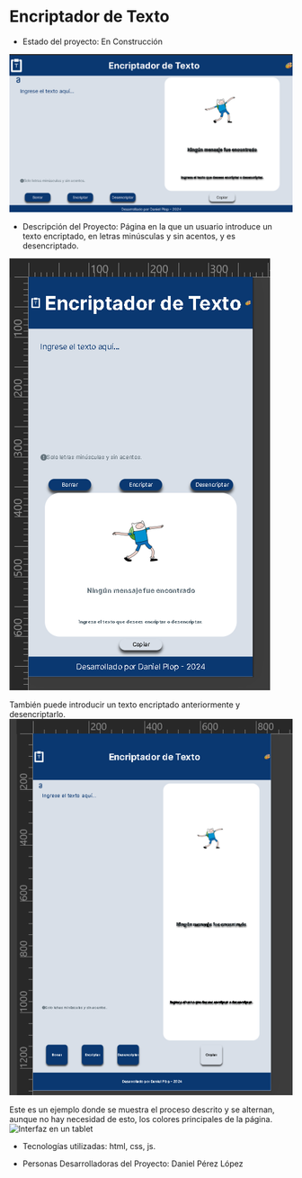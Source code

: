<h1>Encriptador de Texto</h1>

- Estado del proyecto: En Construcción
<img src= "views/interfaz-escritorio.png" alt="Interfaz de escritorio y portada del proyecto"/>

- Descripción del Proyecto: Página en la que un usuario introduce un texto encriptado, en letras minúsculas y sin acentos, y es desencriptado. 
<img src= "views/interfaz-celular.png" alt="Interfaz en un celular"/>

También puede introducir un texto encriptado anteriormente y desencriptarlo.
<img src= "views/interfaz-tablet.png" alt="Interfaz en un tablet"/>

Este es un ejemplo donde se muestra el proceso descrito y se alternan, aunque no hay necesidad de esto, los colores principales de la página.
<img src= "views/cambiar-colores.png" alt="Interfaz en un tablet"/>

- Tecnologías utilizadas: html, css, js.

- Personas Desarrolladoras del Proyecto: Daniel Pérez López